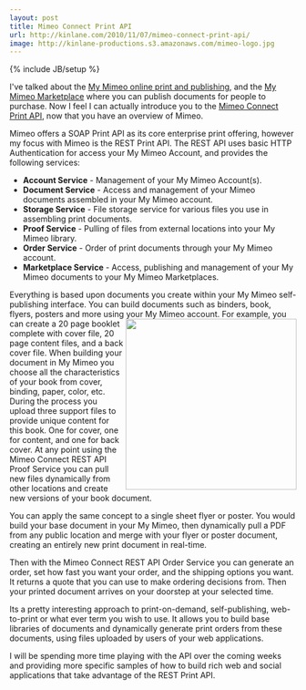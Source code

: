 ```yaml
---
layout: post
title: Mimeo Connect Print API
url: http://kinlane.com/2010/11/07/mimeo-connect-print-api/
image: http://kinlane-productions.s3.amazonaws.com/mimeo-logo.jpg
---
```

{% include JB/setup %}
<p>
     I've talked about the <a href="http://www.kinlane.com/2010/10/my-mimeo-future-of-technology-and-printing/">My Mimeo online print and publishing</a>, and the <a href="http://www.kinlane.com/2010/10/my-mimeo-marketplace-creating-a-online-print-store/">My Mimeo Marketplace</a> where you can publish documents for people to purchase. Now I feel I can actually introduce you to the <a href="http://www.mimeo.com/solutions/mimeo-connect.php">Mimeo Connect Print API</a>, now that you have an overview of Mimeo.
</p>

<p>
     Mimeo offers a SOAP Print API as its core enterprise print offering, however my focus with Mimeo is the REST Print API. The REST API uses basic HTTP Authentication for access your My Mimeo Account, and provides the following services:
</p>
<ul class="mainlist">
     <li>
          <strong>Account Service</strong> - Management of your My Mimeo Account(s).
     </li>
     <li>
          <strong>Document Service</strong> - Access and management of your Mimeo documents assembled in your My Mimeo account.
     </li>
     <li>
          <strong>Storage Service</strong> - File storage service for various files you use in assembling print documents.
     </li>
     <li>
          <strong>Proof Service</strong> - Pulling of files from external locations into your My Mimeo library.
     </li>
     <li>
          <strong>Order Service</strong> - Order of print documents through your My Mimeo account.
     </li>
     <li>
          <strong>Marketplace Service</strong> - Access, publishing and management of your My Mimeo documents to your My Mimeo Marketplaces.
     </li>
</ul>
<p>
     Everything is based upon documents you create within your My Mimeo self-publishing interface. You can build documents such as binders, book, flyers, posters and more using your My Mimeo account. <img src="http://kinlane-productions.s3.amazonaws.com/mimeo-logo.jpg"  width="300" align="right" /> For example, you can create a 20 page booklet complete with cover file, 20 page content files, and a back cover file. When building your document in My Mimeo you choose all the characteristics of your book from cover, binding, paper, color, etc. During the process you upload three support files to provide unique content for this book. One for cover, one for content, and one for back cover. At any point using the Mimeo Connect REST API Proof Service you can pull new files dynamically from other locations and create new versions of your book document.
</p>

<p>
     You can apply the same concept to a single sheet flyer or poster. You would build your base document in your My Mimeo, then dynamically pull a PDF from any public location and merge with your flyer or poster document, creating an entirely new print document in real-time.
</p>

<p>
     Then with the Mimeo Connect REST API Order Service you can generate an order, set how fast you want your order, and the shipping options you want. It returns a quote that you can use to make ordering decisions from. Then your printed document arrives on your doorstep at your selected time.
</p>

<p>
     Its a pretty interesting approach to print-on-demand, self-publishing, web-to-print or what ever term you wish to use. It allows you to build base libraries of documents and dynamically generate print orders from these documents, using files uploaded by users of your web applications.
</p>

<p>
     I will be spending more time playing with the API over the coming weeks and providing more specific samples of how to build rich web and social applications that take advantage of the REST Print API.
</p>